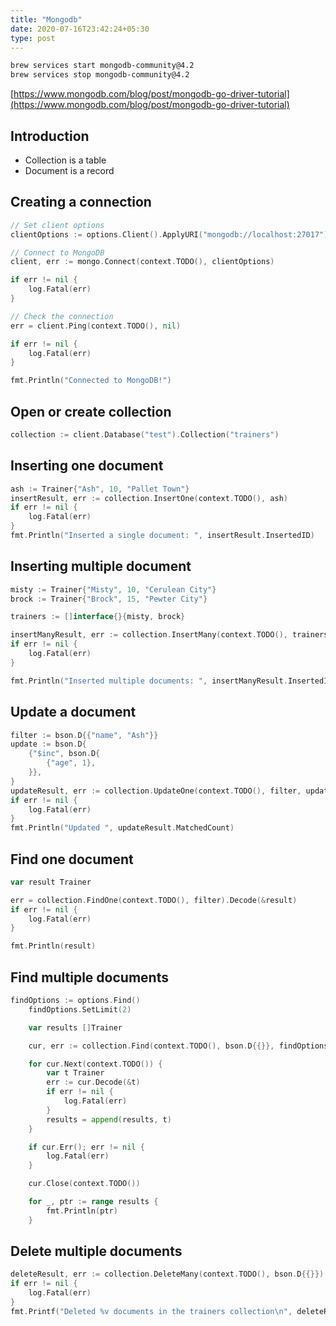 ```yaml
---
title: "Mongodb"
date: 2020-07-16T23:42:24+05:30
type: post
---
```


```bash
brew services start mongodb-community@4.2
brew services stop mongodb-community@4.2
```

[https://www.mongodb.com/blog/post/mongodb-go-driver-tutorial](https://www.mongodb.com/blog/post/mongodb-go-driver-tutorial)

## Introduction

* Collection is a table
* Document is a record

## Creating a connection

```go
// Set client options
clientOptions := options.Client().ApplyURI("mongodb://localhost:27017")

// Connect to MongoDB
client, err := mongo.Connect(context.TODO(), clientOptions)

if err != nil {
    log.Fatal(err)
}

// Check the connection
err = client.Ping(context.TODO(), nil)

if err != nil {
    log.Fatal(err)
}

fmt.Println("Connected to MongoDB!")
```

## Open or create collection

```go
collection := client.Database("test").Collection("trainers")
```

## Inserting one document

```go
ash := Trainer{"Ash", 10, "Pallet Town"}
insertResult, err := collection.InsertOne(context.TODO(), ash)
if err != nil {
    log.Fatal(err)
}
fmt.Println("Inserted a single document: ", insertResult.InsertedID)
```

## Inserting multiple document

```go
misty := Trainer{"Misty", 10, "Cerulean City"}
brock := Trainer{"Brock", 15, "Pewter City"}

trainers := []interface{}{misty, brock}

insertManyResult, err := collection.InsertMany(context.TODO(), trainers)
if err != nil {
    log.Fatal(err)
}

fmt.Println("Inserted multiple documents: ", insertManyResult.InsertedIDs)
```

## Update a document

```go
filter := bson.D{{"name", "Ash"}}
update := bson.D{
    {"$inc", bson.D{
        {"age", 1},
    }},
}
updateResult, err := collection.UpdateOne(context.TODO(), filter, update)
if err != nil {
    log.Fatal(err)
}
fmt.Println("Updated ", updateResult.MatchedCount)
```

## Find one document

```go
var result Trainer

err = collection.FindOne(context.TODO(), filter).Decode(&result)
if err != nil {
    log.Fatal(err)
}

fmt.Println(result)
```

## Find multiple documents

```go
findOptions := options.Find()
	findOptions.SetLimit(2)

	var results []Trainer

	cur, err := collection.Find(context.TODO(), bson.D{{}}, findOptions)

	for cur.Next(context.TODO()) {
		var t Trainer
		err := cur.Decode(&t)
		if err != nil {
			log.Fatal(err)
		}
		results = append(results, t)
	}

	if cur.Err(); err != nil {
		log.Fatal(err)
	}

	cur.Close(context.TODO())

	for _, ptr := range results {
		fmt.Println(ptr)
	}
```

## Delete multiple documents

```go
deleteResult, err := collection.DeleteMany(context.TODO(), bson.D{{}})
if err != nil {
    log.Fatal(err)
}
fmt.Printf("Deleted %v documents in the trainers collection\n", deleteResult.DeletedCount)
```

